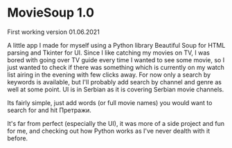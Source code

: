 # MovieSoup 1.0

First working version 01.06.2021

A little app I made for myself using a Python library Beautiful Soup for HTML parsing and Tkinter for UI. Since I like catching my movies on TV, I was bored with going over TV guide every time I wanted to see some movie, so I just wanted to check if there was something which is currently on my watch list airing in the evening with few clicks away. For now only a search by keywords is available, but I'll probably add search by channel and genre as well at some point. UI is in Serbian as it is covering Serbian movie channels.

Its fairly simple, just add words (or full movie names) you would want to search for and hit Претражи.

It's far from perfect (especially the UI), it was more of a side project and fun for me, and checking out how Python works as I've never dealth with it before.



